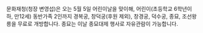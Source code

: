 문화재청(청장 변영섭)은 오는 5월 5일 어린이날을 맞이해, 어린이(초등학교 6학년이하, 만12세) 동반가족 2인까지 경복궁, 창덕궁(후원 제외), 창경궁, 덕수궁, 종묘, 조선왕릉을 무료로 개방합니다. 종묘는 이날 종묘대제 행사로 자유관람이 가능합니다.